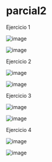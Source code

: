 # parcial2
Ejercicio 1
 
![image](https://github.com/user-attachments/assets/352062ce-1ce9-4ba9-8043-e2349734f9e5)

![image](https://github.com/user-attachments/assets/1ee95f80-f184-48d1-a1e4-f71714d6af5c)

Ejercicio 2

![image](https://github.com/user-attachments/assets/4115d022-d5f1-47f5-8679-eec05663a00d)

![image](https://github.com/user-attachments/assets/36c7cd52-e3c4-41f5-9650-6d005182c913)

Ejercicio 3

![image](https://github.com/user-attachments/assets/f75ff5e1-e576-4fd3-9e5e-108c38300410)

![image](https://github.com/user-attachments/assets/89466667-c0d3-482c-b457-5339512596c5)

Ejercicio 4

![image](https://github.com/user-attachments/assets/8c33d1b5-a361-48cf-8a19-f593d0d518c9)

![image](https://github.com/user-attachments/assets/c399ee93-7f43-470c-98ef-b9a7a2123f78)









